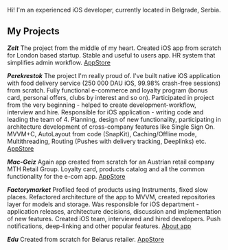 Hi! I'm an experienced iOS developer, currently located in Belgrade, Serbia. 


## My Projects
***Zelt***
The project from the middle of my heart. Created iOS app from scratch for London based startup. Stable and useful to users app. HR system that simplifies admin workflow.
[AppStore](https://apps.apple.com/us/app/zelt/id1632033172)

***Perekrestok***
The project I'm really proud of. I've built native iOS application with food delivery service (250 000 DAU iOS, 99.98% crash-free sessions) from scratch. Fully functional e-commerce and loyalty program (bonus card, personal offers, clubs by interest and so on). Participated in project from the very beginning - helped to create development-workflow, interview and hire. Responsible for iOS application - writing code and leading the team of 4. Planning, design of new functionality, participating in architecture development of cross-company features like Single Sign On. MVVM+C, AutoLayout from code (SnapKit), Caching/Offline mode, Multithreading, Routing (Pushes with delivery tracking, Deeplinks) etc.
[AppStore](https://apps.apple.com/ru/app/%D0%BF%D0%B5%D1%80%D0%B5%D0%BA%D1%80%D0%B5%D1%81%D1%82%D0%BE%D0%BA-%D0%B4%D0%BE%D1%81%D1%82%D0%B0%D0%B2%D0%BA%D0%B0-%D0%BF%D1%80%D0%BE%D0%B4%D1%83%D0%BA%D1%82%D0%BE%D0%B2/id1052681694)

***Mac-Geiz***
Again app created from scratch for an Austrian retail company MTH Retail Group. Loyalty card, products catalog and all the common functionality for the e-com app.
[AppStore](https://apps.apple.com/de/app/m%C3%A4c-geiz/id1488304211)

***Factorymarket***
Profiled feed of products using Instruments, fixed slow places. Refactored architecture of the app to MVVM, created repositories layer for models and storage. Was responsible for iOS department - application releases, architecture decisions, discussion and implementation of new features. Created iOS team, interviewed and hired developers. Push notifications, deep-linking and other popular features.
[About app](https://appadvice.com/app/factorymarket/1281920602)

***Edu***
Created from scratch for Belarus retailer.
[AppStore](https://apps.apple.com/ru/app/%D0%B5%D0%B4%D1%83-%D0%B4%D0%BE%D1%81%D1%82%D0%B0%D0%B2%D0%BA%D0%B0-%D0%BF%D1%80%D0%BE%D0%B4%D1%83%D0%BA%D1%82%D0%BE%D0%B2/id1589281400)
